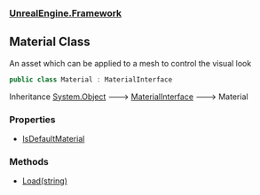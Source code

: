 ### [UnrealEngine.Framework](./UnrealEngine-Framework.md 'UnrealEngine.Framework')
## Material Class
An asset which can be applied to a mesh to control the visual look  
```csharp
public class Material : MaterialInterface
```
Inheritance [System.Object](https://docs.microsoft.com/en-us/dotnet/api/System.Object 'System.Object') &#129106; [MaterialInterface](./MaterialInterface.md 'UnrealEngine.Framework.MaterialInterface') &#129106; Material  
### Properties
- [IsDefaultMaterial](./Material-IsDefaultMaterial.md 'UnrealEngine.Framework.Material.IsDefaultMaterial')
### Methods
- [Load(string)](./Material-Load(string).md 'UnrealEngine.Framework.Material.Load(string)')
